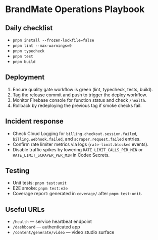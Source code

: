 # BrandMate Operations Playbook

## Daily checklist
- `pnpm install --frozen-lockfile=false`
- `pnpm lint --max-warnings=0`
- `pnpm typecheck`
- `pnpm test`
- `pnpm build`

## Deployment
1. Ensure quality gate workflow is green (lint, typecheck, tests, build).
2. Tag the release commit and push to trigger the deploy workflow.
3. Monitor Firebase console for function status and check `/health`.
4. Rollback by redeploying the previous tag if smoke checks fail.

## Incident response
- Check Cloud Logging for `billing.checkout.session.failed`, `billing.webhook.failed`, and `scraper.request.failed` entries.
- Confirm rate limiter metrics via logs (`rate-limit.blocked` events).
- Disable traffic spikes by lowering `RATE_LIMIT_CALLS_PER_MIN` or `RATE_LIMIT_SCRAPER_PER_MIN` in Codex Secrets.

## Testing
- Unit tests: `pnpm test:unit`
- E2E smoke: `pnpm test:e2e`
- Coverage report: generated in `coverage/` after `pnpm test:unit`.

## Useful URLs
- `/health` — service heartbeat endpoint
- `/dashboard` — authenticated app
- `/content/generate/video` — video studio surface
